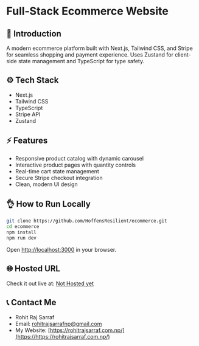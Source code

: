 
# Full‑Stack Ecommerce Website

## 🚀 Introduction

A modern ecommerce platform built with Next.js, Tailwind CSS, and Stripe for seamless shopping and payment experience. Uses Zustand for client-side state management and TypeScript for type safety.

## ⚙️ Tech Stack

- Next.js 
- Tailwind CSS  
- TypeScript  
- Stripe API  
- Zustand  

## ⚡️ Features

- Responsive product catalog with dynamic carousel  
- Interactive product pages with quantity controls  
- Real-time cart state management  
- Secure Stripe checkout integration  
- Clean, modern UI design  

## 👌 How to Run Locally

```bash
git clone https://github.com/HoffensResilient/ecommerce.git
cd ecommerce
npm install
npm run dev
````

Open [http://localhost:3000](http://localhost:3000) in your browser.

## 🌐 Hosted URL

Check it out live at: [Not Hosted yet](https://github.com)

## 📞 Contact Me

* Rohit Raj Sarraf
* Email: [rohitrajsarrafnp@gmail.com](mailto:rohitrajsarrafnp@gmail.com)
* My Website: [https://rohitrajsarraf.com.np/](https://https://rohitrajsarraf.com.np/)


